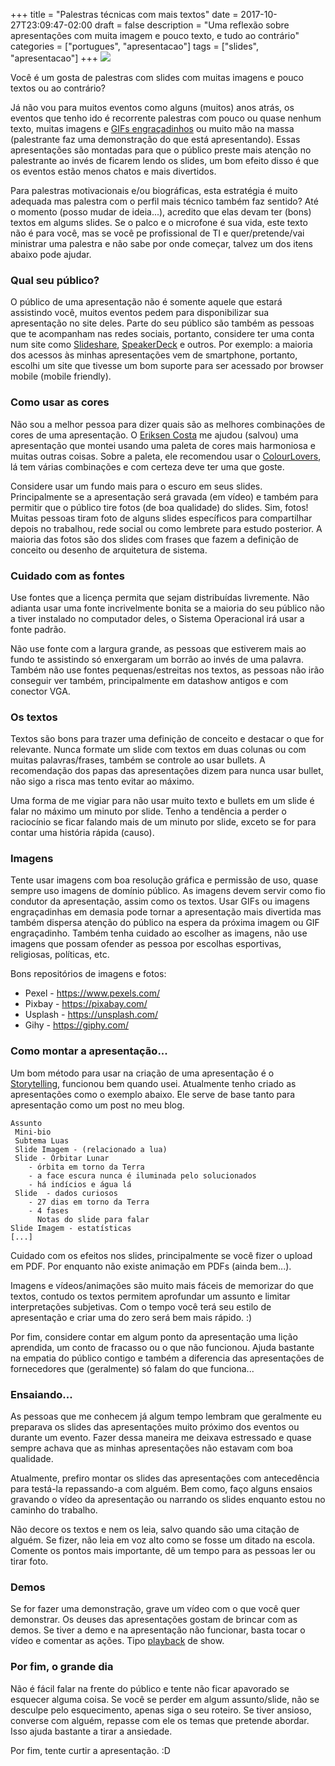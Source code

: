 +++
title = "Palestras técnicas com mais textos"
date = 2017-10-27T23:09:47-02:00
draft = false
description = "Uma reflexão sobre apresentações com muita imagem e pouco texto, e tudo ao contrário"
categories = ["portugues", "apresentacao"]
tags = ["slides", "apresentacao"]
+++
![](/images/hand-977641_640.jpg)

Você é um gosta de palestras com slides com muitas imagens e pouco textos ou ao contrário?

Já não vou para muitos eventos como alguns (muitos) anos atrás, os eventos que tenho ido é recorrente palestras com pouco ou quase nenhum texto, muitas imagens e [GIFs engraçadinhos](https://giphy.com/) ou muito mão na massa (palestrante faz uma demonstração do que está apresentando). Essas apresentações são montadas para que o público preste mais atenção no palestrante ao invés de ficarem lendo os slides, um bom efeito disso é que os eventos estão menos chatos e mais divertidos.

Para palestras motivacionais e/ou biográficas, esta estratégia é muito adequada mas palestra com o perfil mais técnico também faz sentido? Até o momento (posso mudar de ideia...), acredito que elas devam ter (bons) textos em algums slides. Se o palco e o microfone é sua vida, este texto não é para você, mas se você pe profissional de TI e quer/pretende/vai ministrar uma palestra e não sabe por onde começar, talvez um dos itens abaixo pode ajudar.

### Qual seu público?

O público de uma apresentação não é somente aquele que estará assistindo você, muitos eventos pedem para disponibilizar sua apresentação no site deles. Parte do seu público são também as pessoas que te acompanham nas redes sociais, portanto, considere ter uma conta num site como [Slideshare](https://www.slideshare.net/), [SpeakerDeck](https://speakerdeck.com/) e outros. Por exemplo: a maioria dos acessos às minhas apresentações vem de smartphone, portanto, escolhi um site que tivesse um bom suporte para ser acessado por browser mobile (mobile friendly).

### Como usar as cores

Não sou a melhor pessoa para dizer quais são as melhores combinações de cores de uma apresentação. O [Eriksen Costa](https://twitter.com/eriksencosta) me ajudou (salvou) uma apresentação que montei usando uma paleta de cores mais harmoniosa e muitas outras coisas. Sobre a paleta, ele recomendou usar o [ColourLovers](https://www.colourlovers.com/palettes/most-views/all-time/meta), lá tem várias combinações e com certeza deve ter uma que goste.

Considere usar um fundo mais para o escuro em seus slides. Principalmente se a apresentação será gravada (em vídeo) e também para permitir que o público tire fotos (de boa qualidade) do slides. Sim, fotos! Muitas pessoas tiram foto de alguns slides específicos para compartilhar depois no trabalhou, rede social ou como lembrete para estudo posterior. A maioria das fotos são dos slides com frases que fazem a definição de conceito ou desenho de arquitetura de sistema.

### Cuidado com as fontes

Use fontes que a licença permita que sejam distribuídas livremente. Não adianta usar uma fonte incrivelmente bonita se a maioria do seu público não a tiver instalado no computador deles, o Sistema Operacional irá usar a fonte padrão.

Não use fonte com a largura grande, as pessoas que estiverem mais ao fundo te assistindo só enxergaram um borrão ao invés de uma palavra. Também não use fontes pequenas/estreitas nos textos, as pessoas não irão conseguir ver também, principalmente em datashow antigos e com conector VGA.

### Os textos

Textos são bons para trazer uma definição de conceito e destacar o que for relevante. Nunca formate um slide com textos em duas colunas ou com muitas palavras/frases, também se controle ao usar bullets. A recomendação dos papas das apresentações dizem para nunca usar bullet,  não sigo a risca mas tento evitar ao máximo.

Uma forma de me vigiar para não usar muito texto e bullets em um slide é falar no máximo um minuto por slide. Tenho a tendência a perder o raciocínio se ficar falando mais de um minuto por slide, exceto se for para contar uma história rápida (causo).

### Imagens

Tente usar imagens com boa resolução gráfica e permissão de uso, quase sempre uso imagens de domínio público. As imagens devem servir como fio condutor da apresentação, assim como os textos. Usar GIFs ou imagens engraçadinhas em demasia pode tornar a apresentação mais divertida mas também dispersa atenção do público na espera da próxima imagem ou GIF engraçadinho. Também tenha cuidado ao escolher as imagens, não use imagens que possam ofender as pessoa por escolhas esportivas, religiosas, políticas, etc.  

Bons repositórios de imagens e fotos:

- Pexel - https://www.pexels.com/
- Pixbay - https://pixabay.com/
- Usplash - https://unsplash.com/
- Gihy - https://giphy.com/


### Como montar a apresentação...

Um bom método para usar na criação de uma apresentação é o [Storytelling](https://www.duarte.com/blog/storytelling-presentation-skills/), funcionou bem quando usei. Atualmente tenho criado as apresentações como o exemplo abaixo. Ele serve de base tanto para apresentação como um post no meu blog.

```
Assunto
 Mini-bio
 Subtema Luas
 Slide Imagem - (relacionado a lua)
 Slide - Órbitar Lunar
    - órbita em torno da Terra
    - a face escura nunca é iluminada pelo solucionados
    - há indícios e água lá
 Slide  - dados curiosos
    - 27 dias em torno da Terra
    - 4 fases
      Notas do slide para falar
Slide Imagem - estatísticas
[...]
```

Cuidado com os efeitos nos slides, principalmente se você fizer o upload em PDF. Por enquanto não existe animação em PDFs (ainda bem...).

Imagens e vídeos/animações são muito mais fáceis de memorizar do que textos, contudo os textos permitem aprofundar um assunto e limitar interpretações subjetivas. Com o tempo você terá seu estilo de apresentação e criar uma do zero será bem mais rápido. :)

Por fim, considere contar em algum ponto da apresentação uma lição aprendida, um conto de fracasso ou o que não funcionou. Ajuda bastante na empatia do público contigo e também a diferencia das apresentações de fornecedores que (geralmente) só falam do que funciona...

### Ensaiando...

As pessoas que me conhecem já algum tempo lembram que geralmente eu preparava os slides das apresentações muito próximo dos eventos ou durante um evento. Fazer dessa maneira me deixava estressado e quase sempre achava que as minhas apresentações não estavam com boa qualidade.

Atualmente, prefiro montar os slides das apresentações com antecedência para testá-la repassando-a com alguém. Bem como, faço alguns ensaios gravando o vídeo da apresentação ou narrando os slides enquanto estou no caminho do trabalho.

Não decore os textos e nem os leia, salvo quando são uma citação de alguém. Se fizer, não leia em voz alto como se fosse um ditado na escola. Comente os pontos mais importante, dê um tempo para as pessoas ler ou tirar foto.

### Demos

Se for fazer uma demonstração, grave um vídeo com o que você quer demonstrar. Os deuses das apresentações gostam de brincar com as demos. Se tiver a demo e na apresentação não funcionar, basta tocar o vídeo e comentar as ações. Tipo [playback](https://pt.wikipedia.org/wiki/Playback) de show.

### Por fim, o grande dia

Não é fácil falar na frente do público e tente não ficar apavorado se esquecer alguma coisa. Se você se perder em algum assunto/slide, não se desculpe pelo esquecimento, apenas siga o seu roteiro. Se tiver ansioso, converse com alguém, repasse com ele os temas que pretende abordar. Isso ajuda bastante a tirar a ansiedade.

Por fim, tente curtir a apresentação. :D
